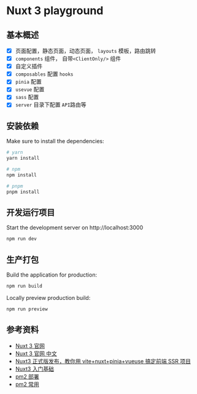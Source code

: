 # Nuxt 3 playground

## 基本概述

- [x] 页面配置，静态页面，动态页面， `layouts` 模板，路由跳转
- [x] `components` 组件， 自带`<ClientOnly/>` 组件
- [x] 自定义插件
- [x] `composables` 配置 `hooks`
- [x] `pinia` 配置
- [x] `usevue` 配置
- [x] `sass` 配置
- [x] `server` 目录下配置 `API`路由等

## 安装依赖

Make sure to install the dependencies:

```bash
# yarn
yarn install

# npm
npm install

# pnpm
pnpm install
```

## 开发运行项目

Start the development server on http://localhost:3000

```bash
npm run dev
```

## 生产打包

Build the application for production:

```bash
npm run build
```

Locally preview production build:

```bash
npm run preview
```

## 参考资料

- [Nuxt 3 官网](https://nuxt.com/docs/getting-started/introduction)
- [Nuxt 3 官网 中文](http://www.nuxt.com.cn/docs/getting-started/introduction)
- [Nuxt3 正式版发布，教你用 vite+nuxt+pinia+vueuse 搞定前端 SSR 项目](https://juejin.cn/post/7170746000112353293)
- [Nuxt3 入门基础](https://space.bilibili.com/482016706/channel/collectiondetail?sid=864032)
- [pm2 部署](https://blog.csdn.net/snowball_li/article/details/128827550)
- [pm2 常用](https://www.cnblogs.com/kunmomo/p/14990703.html)
